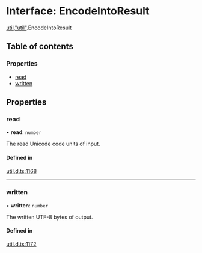 # Interface: EncodeIntoResult

[util](../modules/util.md).["util"](../modules/util._util_.md).EncodeIntoResult

## Table of contents

### Properties

- [read](util._util_.EncodeIntoResult.md#read)
- [written](util._util_.EncodeIntoResult.md#written)

## Properties

### read

• **read**: `number`

The read Unicode code units of input.

#### Defined in

[util.d.ts:1168](https://github.com/goodcodedev/bun-types/blob/8bd1b3a/util.d.ts#L1168)

___

### written

• **written**: `number`

The written UTF-8 bytes of output.

#### Defined in

[util.d.ts:1172](https://github.com/goodcodedev/bun-types/blob/8bd1b3a/util.d.ts#L1172)
